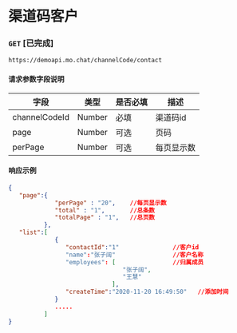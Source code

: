 # 渠道码客户
### `GET`  [已完成]
```
https://demoapi.mo.chat/channelCode/contact
```

#### 请求参数字段说明

| 字段  | 类型 | 是否必填 | 描述|
| ------------- | ------------- | ------------------ | ------------------ |
| channelCodeId  | Number  | 必填 | 渠道码id |
| page  | Number  | 可选 | 页码 |
| perPage  | Number  | 可选 | 每页显示数 |


#### 响应示例

```json
{
   "page":{
             "perPage" : "20",    //每页显示数
             "total" : "1",       //总条数
             "totalPage" : "1",   //总页数
          },
   "list":[
             {
                "contactId":"1"               //客户id
                "name":"张子阔"                //客户名称
                "employees": [                //归属成员
                                "张子阔",
                                "王慧"
                             ],
                "createTime":"2020-11-20 16:49:50"   //添加时间
             }
             .....
          ]
}
```